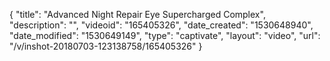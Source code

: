 {
    "title": "Advanced Night Repair Eye Supercharged Complex",
    "description": "",
    "videoid": "165405326",
    "date_created": "1530648940",
    "date_modified": "1530649149",
    "type": "captivate",
    "layout": "video",
    "url": "\/v\/inshot-20180703-123138758\/165405326"
}